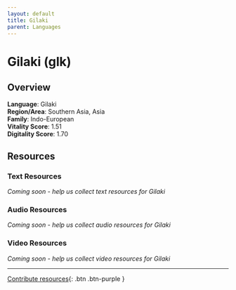 ```yaml
---
layout: default
title: Gilaki
parent: Languages
---
```


# Gilaki (glk)

## Overview

**Language**: Gilaki  
**Region/Area**: Southern Asia, Asia  
**Family**: Indo-European  
**Vitality Score**: 1.51  
**Digitality Score**: 1.70  

## Resources

### Text Resources
*Coming soon - help us collect text resources for Gilaki*

### Audio Resources
*Coming soon - help us collect audio resources for Gilaki*

### Video Resources
*Coming soon - help us collect video resources for Gilaki*

---

[Contribute resources](https://fairtrain.github.io/){: .btn .btn-purple }

